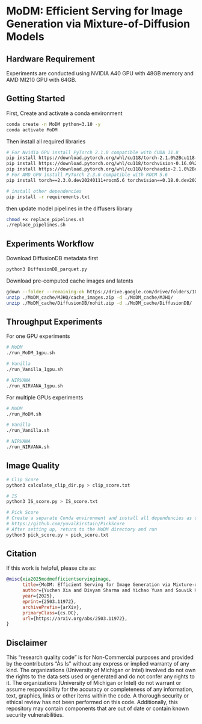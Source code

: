 # MoDM: Efficient Serving for Image Generation via Mixture-of-Diffusion Models


## Hardware Requirement

Experiments are conducted using NVIDIA A40 GPU with 48GB memory and AMD MI210 GPU with 64GB.

## Getting Started
First, Create and activate a conda environment

```bash
conda create -n MoDM python=3.10 -y
conda activate MoDM
```

Then install all required libraries

```bash
# For Nvidia GPU install PyTorch 2.1.0 compatible with CUDA 11.8
pip install https://download.pytorch.org/whl/cu118/torch-2.1.0%2Bcu118-cp310-cp310-linux_x86_64.whl
pip install https://download.pytorch.org/whl/cu118/torchvision-0.16.0%2Bcu118-cp310-cp310-linux_x86_64.whl#sha256=033712f65d45afe806676c4129dfe601ad1321d9e092df62b15847c02d4061dc
pip install https://download.pytorch.org/whl/cu118/torchaudio-2.1.0%2Bcu118-cp310-cp310-linux_x86_64.whl#sha256=cdfd0a129406155eee595f408cafbb92589652da4090d1d2040f5453d4cae71f
# For AMD GPU install PyTorch 2.3.0 compatible with ROCM 5.6
pip install torch==2.3.0.dev20240111+rocm5.6 torchvision==0.18.0.dev20240116+rocm5.6
```
```bash
# install other dependencies
pip install -r requirements.txt
```

then update model pipelines in the diffusers library

```bash
chmod +x replace_pipelines.sh
./replace_pipelines.sh 
```

## Experiments Workflow

Download DiffusionDB metadata first
```bash
python3 DiffusionDB_parquet.py
```

Download pre-computed cache images and latents
```bash
gdown --folder --remaining-ok https://drive.google.com/drive/folders/1OFfbd_BgwTVY38bq_s0R0zyDaUytKB-Y
unzip ./MoDM_cache/MJHQ/cache_images.zip -d ./MoDM_cache/MJHQ/
unzip ./MoDM_cache/DiffusionDB/nohit.zip -d ./MoDM_cache/DiffusionDB/
```

## Throughput Experiments

For one GPU experiments
```bash
# MoDM
./run_MoDM_1gpu.sh

# Vanilla
./run_Vanilla_1gpu.sh

# NIRVANA
./run_NIRVANA_1gpu.sh
```

For multiple GPUs experiments
```bash
# MoDM
./run_MoDM.sh

# Vanilla
./run_Vanilla.sh

# NIRVANA
./run_NIRVANA.sh
```

## Image Quality
```bash
# Clip Score
python3 calculate_clip_dir.py > clip_score.txt

# IS
python3 IS_score.py > IS_score.txt

# Pick Score
# Create a separate Conda environment and install all dependencies as described in the PickScore repository:
# https://github.com/yuvalkirstain/PickScore
# After setting up, return to the MoDM directory and run
python3 pick_score.py > pick_score.txt

```

## Citation

If this work is helpful, please cite as:

```bibtex
@misc{xia2025modmefficientservingimage,
      title={MoDM: Efficient Serving for Image Generation via Mixture-of-Diffusion Models}, 
      author={Yuchen Xia and Divyam Sharma and Yichao Yuan and Souvik Kundu and Nishil Talati},
      year={2025},
      eprint={2503.11972},
      archivePrefix={arXiv},
      primaryClass={cs.DC},
      url={https://arxiv.org/abs/2503.11972}, 
}
```

## Disclaimer

This “research quality code” is for Non-Commercial purposes and provided by the contributors “As Is” without any express or implied warranty of any kind. The organizations (University of Michigan or Intel) involved do not own the rights to the data sets used or generated and do not confer any rights to it. The organizations (University of Michigan or Intel) do not warrant or assume responsibility for the accuracy or completeness of any information, text, graphics, links or other items within the code. A thorough security or ethical review has not been performed on this code. Additionally, this repository may contain components that are out of date or contain known security vulnerabilities.